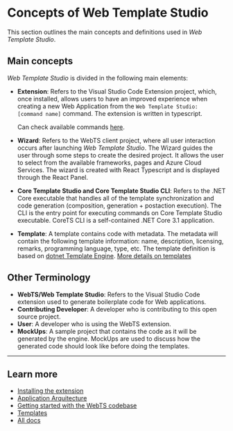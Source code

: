 # Concepts of Web Template Studio

This section outlines the main concepts and definitions used in *Web Template Studio*.

## Main concepts

*Web Template Studio* is divided in the following main elements:

- **Extension**: Refers to the Visual Studio Code Extension project, which, once installed, allows users to have an improved experience when creating a new Web Application from the `Web Template Studio: [command name]` command. The extension is written in typescript.

  Can check available commands [here](./contributing/application-architecture.md).
- **Wizard**: Refers to the WebTS client project, where all user interaction occurs after launching *Web Template Studio*. The Wizard guides the user through some steps to create the desired project. It allows the user to select from the available frameworks, pages and Azure Cloud Services. The wizard is created with React Typescript and is displayed through the React Panel.
- **Core Template Studio and Core Template Studio CLI**: Refers to the .NET Core executable that handles all of the template synchronization and code generation (composition, generation + postaction execution). The CLI is the entry point for executing commands on Core Template Studio executable. CoreTS CLI is a self-contained .NET Core 3.1 application.
- **Template**: A template contains code with metadata. The metadata will contain the following template information: name, description, licensing, remarks, programming language, type, etc. The template definition is based on [dotnet Template Engine](https://github.com/dotnet/templating). [More details on templates](./contributing/templates.md)

## Other Terminology

- **WebTS/Web Template Studio**: Refers to the Visual Studio Code extension used to generate boilerplate code for Web applications.
- **Contributing Developer**: A developer who is contributing to this open source project.
- **User**: A developer who is using the WebTS extension.
- **MockUps**: A sample project that contains the code as it will be generated by the engine. MockUps are used to discuss how the generated code should look like before doing the templates.

---

## Learn more

- [Installing the extension](./install.md)
- [Application Arquitecture](./contributing/application-architecture.md)
- [Getting started with the WebTS codebase](./contributing/getting-started-developers.md)
- [Templates](./contributing/templates.md)
- [All docs](./README.md)
